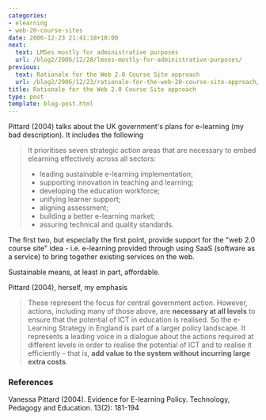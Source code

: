 ```yaml
---
categories:
- elearning
- web-20-course-sites
date: 2006-12-23 21:41:18+10:00
next:
  text: LMSes mostly for administrative purposes
  url: /blog2/2006/12/28/lmses-mostly-for-administrative-purposes/
previous:
  text: Rationale for the Web 2.0 Course Site approach
  url: /blog2/2006/12/23/rationale-for-the-web-20-course-site-approach/
title: Rationale for the Web 2.0 Course Site approach
type: post
template: blog-post.html
---
```

Pittard (2004) talks about the UK government's plans for e-learning (my bad description). It includes the following

> It prioritises seven strategic action areas that are necessary to embed elearning effectively across all sectors:
> 
> - leading sustainable e-learning implementation;
> - supporting innovation in teaching and learning;
> - developing the education workforce;
> - unifying learner support;
> - aligning assessment;
> - building a better e-learning market;
> - assuring technical and quality standards.

The first two, but especially the first point, provide support for the "web 2.0 course site" idea - i.e. e-learning provided through using SaaS (software as a service) to bring together existing services on the web.

Sustainable means, at least in part, affordable.

Pittard (2004), herself, my emphasis

> These represent the focus for central government action. However, actions, including many of those above, are **necessary at all levels** to ensure that the potential of ICT in education is realised. So the e-Learning Strategy in England is part of a larger policy landscape. It represents a leading voice in a dialogue about the actions required at different levels in order to realise the potential of ICT and to realise it efficiently – that is, **add value to the system without incurring large extra costs**.

### References

Vanessa Pittard (2004). Evidence for E-learning Policy. Technology, Pedagogy and Education. 13(2): 181-194